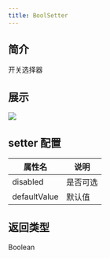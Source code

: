 ```yaml
---
title: BoolSetter
---
```

## 简介
开关选择器
## 展示

![](https://img.alicdn.com/imgextra/i3/O1CN01KS7ndr1mHX0MITGPH_!!6000000004929-2-tps-320-82.png)
## setter 配置

| 属性名 | 说明 |
| --- | --- |
| disabled | 是否可选 |
| defaultValue | 默认值 |

## 返回类型

Boolean
